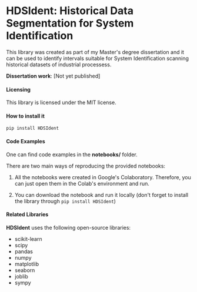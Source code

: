 # HDSIdent: Historical Data Segmentation for System Identification

This library was created as part of my Master's degree dissertation and it can be used to identify intervals suitable for System Identification scanning historical datasets of industrial processess.

**Dissertation work**: [Not yet published]

#### Licensing
This library is licensed under the MIT license.

#### How to install it
```pip install HDSIdent```

#### Code Examples
One can find code examples in the **notebooks/** folder. 

There are two main ways of reproducing the provided notebooks:

1) All the notebooks were created in Google's Colaboratory. Therefore, you can just open them in the Colab's
environment and run.

2) You can download the notebook and run it locally (don't forget to install the library through ```pip install HDSIdent```)

#### Related Libraries
**HDSIdent** uses the following open-source libraries:

- scikit-learn
- scipy
- pandas
- numpy
- matplotlib
- seaborn
- joblib
- sympy
